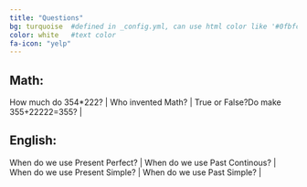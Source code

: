 ```yaml
---
title: "Questions"
bg: turquoise  #defined in _config.yml, can use html color like '#0fbfcf'
color: white   #text color
fa-icon: "yelp" 
---
```

Math:
----
How much do 354*222? |
Who invented Math? |
True or False?Do make 355+22222=355? |

English:
----
When do we use Present Perfect? |
When do we use Past Continous? |
When do we use Present Simple? |
When do we use Past Simple? |





